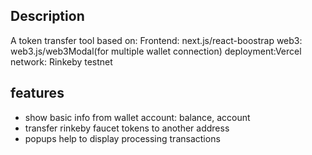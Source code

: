 ## Description
A token transfer tool based on:
Frontend: next.js/react-boostrap
web3: web3.js/web3Modal(for multiple wallet connection)
deployment:Vercel
network: Rinkeby testnet

## features
- show basic info from wallet account: balance, account
- transfer rinkeby faucet tokens to another address
- popups help to display processing transactions
